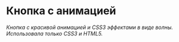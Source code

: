 # Кнопка с анимацией

_Кнопка с красивой анимацией и CSS3 эффектами в виде волны.
Использовала только CSS3 и HTML5._
